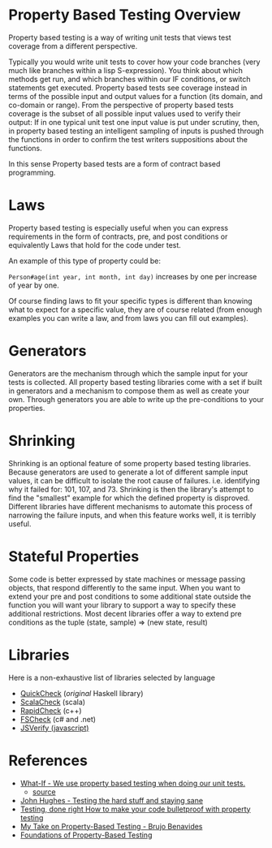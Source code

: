# Property Based Testing Overview
Property based testing is a way of writing unit tests that views test coverage 
from a different perspective.

Typically you would write unit tests to cover how your code branches (very much 
like branches within a lisp S-expression). You think about which methods get run,
and which branches within our IF conditions, or switch statements get executed. 
Property based tests see coverage instead in terms of the possible input and 
output values for a function (its domain, and co-domain or range). From the 
perspective of property based tests coverage is the subset of all possible input
values used to verify their output: If in one typical unit test one input value 
is put under scrutiny, then, in property based testing an intelligent sampling 
of inputs is pushed through the functions in order to confirm the test writers 
suppositions about the functions.

In this sense Property based tests are a form of contract based programming. 

# Laws
Property based testing is especially useful when you can express requirements in
the form of contracts, pre, and post conditions or equivalently Laws that hold 
for the code under test.

An example of this type of property could be:

`Person#age(int year, int month, int day)` increases by one per increase of year
by one.

Of course finding laws to fit your specific types is different than knowing what
to expect for a specific value, they are of course related (from enough examples
you can write a law, and from laws you can fill out examples).

# Generators

Generators are the mechanism through which the sample input for your tests is 
collected. All property based testing libraries come with a set if built in 
generators and a mechanism to compose them as well as create your own. Through 
generators you are able to write up the pre-conditions to your properties.

# Shrinking

Shrinking is an optional feature of some property based testing libraries. 
Because generators are used to generate a lot of different sample input values, 
it can be difficult to isolate the root cause of failures. i.e. identifying why 
it failed for: 101, 107, and 73. Shrinking is then the library's attempt to find
the "smallest" example for which the defined property is disproved. Different 
libraries have different mechanisms to automate this process of narrowing the 
failure inputs, and when this feature works well, it is terribly useful. 

# Stateful Properties

Some code is better expressed by state machines or message passing objects, that
respond differently to the same input. When you want to extend your pre and post
conditions to some additional state outside the function you will want your 
library to support a way to specify these additional restrictions. Most decent 
libraries offer a way to extend pre conditions as the tuple (state, sample) => 
(new state, result)

# Libraries

Here is a non-exhaustive list of libraries selected by language

- [QuickCheck](https://github.com/nick8325/quickcheck) (_original_ Haskell library)
- [ScalaCheck](https://www.scalacheck.org/) (scala)
- [RapidCheck](https://github.com/emil-e/rapidcheck) (c++)
- [FSCheck](https://fscheck.github.io/FsCheck/) (c# and .net)
- [JSVerify (javascript)](https://jsverify.github.io/)

# References

- [What-If - We use property based testing when doing our unit tests.](https://www.youtube.com/playlist?list=PLGlHOtaEF8ytlwlksmhWAtnERXmo40pAN)
  - [source](https://github.com/software-practices/whatifs)
- [John Hughes - Testing the hard stuff and staying sane](https://www.youtube.com/watch?v=zi0rHwfiX1Q)
- [Testing, done right How to make your code bulletproof with property testing](https://techbeacon.com/app-dev-testing/how-make-your-code-bulletproof-property-testing)
- [My Take on Property-Based Testing - Brujo Benavides](https://medium.com/erlang-battleground/property-based-testing-erlang-elixir-de72ad24966b)
- [Foundations of Property-Based Testing](https://propertesting.com/book_foundations_of_property_based_testing.html)
